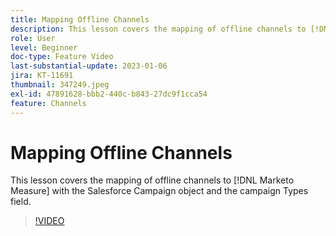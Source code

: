 ```yaml
---
title: Mapping Offline Channels
description: This lesson covers the mapping of offline channels to [!DNL Marketo Measure] with the Salesforce Campaign object and the campaign Types field.
role: User
level: Beginner
doc-type: Feature Video
last-substantial-update: 2023-01-06
jira: KT-11691
thumbnail: 347249.jpeg
exl-id: 47891628-bbb2-440c-b843-27dc9f1cca54
feature: Channels
---
```

# Mapping Offline Channels

This lesson covers the mapping of offline channels to [!DNL Marketo Measure] with the Salesforce Campaign object and the campaign Types field.

>[!VIDEO](https://video.tv.adobe.com/v/347249/?quality=12&learn=on)
